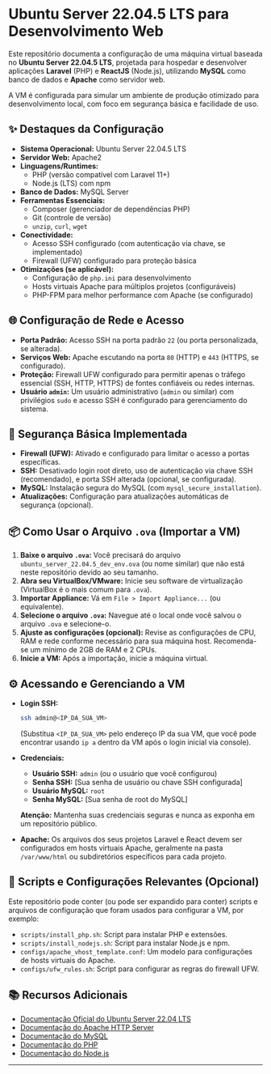 # Ubuntu Server 22.04.5 LTS para Desenvolvimento Web

Este repositório documenta a configuração de uma máquina virtual baseada no **Ubuntu Server 22.04.5 LTS**, projetada para hospedar e desenvolver aplicações **Laravel** (PHP) e **ReactJS** (Node.js), utilizando **MySQL** como banco de dados e **Apache** como servidor web.

A VM é configurada para simular um ambiente de produção otimizado para desenvolvimento local, com foco em segurança básica e facilidade de uso.

## ✨ Destaques da Configuração

  * **Sistema Operacional:** Ubuntu Server 22.04.5 LTS
  * **Servidor Web:** Apache2
  * **Linguagens/Runtimes:**
      * PHP (versão compatível com Laravel 11+)
      * Node.js (LTS) com npm
  * **Banco de Dados:** MySQL Server
  * **Ferramentas Essenciais:**
      * Composer (gerenciador de dependências PHP)
      * Git (controle de versão)
      * `unzip`, `curl`, `wget`
  * **Conectividade:**
      * Acesso SSH configurado (com autenticação via chave, se implementado)
      * Firewall (UFW) configurado para proteção básica
  * **Otimizações (se aplicável):**
      * Configuração de `php.ini` para desenvolvimento
      * Hosts virtuais Apache para múltiplos projetos (configuráveis)
      * PHP-FPM para melhor performance com Apache (se configurado)

## 🌐 Configuração de Rede e Acesso

  * **Porta Padrão:** Acesso SSH na porta padrão `22` (ou porta personalizada, se alterada).
  * **Serviços Web:** Apache escutando na porta `80` (HTTP) e `443` (HTTPS, se configurado).
  * **Proteção:** Firewall UFW configurado para permitir apenas o tráfego essencial (SSH, HTTP, HTTPS) de fontes confiáveis ou redes internas.
  * **Usuário `admin`:** Um usuário administrativo (`admin` ou similar) com privilégios `sudo` e acesso SSH é configurado para gerenciamento do sistema.

## 🔐 Segurança Básica Implementada

  * **Firewall (UFW):** Ativado e configurado para limitar o acesso a portas específicas.
  * **SSH:** Desativado login root direto, uso de autenticação via chave SSH (recomendado), e porta SSH alterada (opcional, se configurada).
  * **MySQL:** Instalação segura do MySQL (com `mysql_secure_installation`).
  * **Atualizações:** Configuração para atualizações automáticas de segurança (opcional).

## 📦 Como Usar o Arquivo `.ova` (Importar a VM)

1.  **Baixe o arquivo `.ova`:** Você precisará do arquivo `ubuntu_server_22.04.5_dev_env.ova` (ou nome similar) que não está neste repositório devido ao seu tamanho.
2.  **Abra seu VirtualBox/VMware:** Inicie seu software de virtualização (VirtualBox é o mais comum para `.ova`).
3.  **Importar Appliance:** Vá em `File > Import Appliance...` (ou equivalente).
4.  **Selecione o arquivo `.ova`:** Navegue até o local onde você salvou o arquivo `.ova` e selecione-o.
5.  **Ajuste as configurações (opcional):** Revise as configurações de CPU, RAM e rede conforme necessário para sua máquina host. Recomenda-se um mínimo de 2GB de RAM e 2 CPUs.
6.  **Inicie a VM:** Após a importação, inicie a máquina virtual.

## ⚙️ Acessando e Gerenciando a VM

  * **Login SSH:**

    ```bash
    ssh admin@<IP_DA_SUA_VM>
    ```

    (Substitua `<IP_DA_SUA_VM>` pelo endereço IP da sua VM, que você pode encontrar usando `ip a` dentro da VM após o login inicial via console).

  * **Credenciais:**

      * **Usuário SSH:** `admin` (ou o usuário que você configurou)
      * **Senha SSH:** [Sua senha de usuário ou chave SSH configurada]
      * **Usuário MySQL:** `root`
      * **Senha MySQL:** [Sua senha de root do MySQL]

    **Atenção:** Mantenha suas credenciais seguras e nunca as exponha em um repositório público.

  * **Apache:** Os arquivos dos seus projetos Laravel e React devem ser configurados em hosts virtuais Apache, geralmente na pasta `/var/www/html` ou subdiretórios específicos para cada projeto.

## 📝 Scripts e Configurações Relevantes (Opcional)

Este repositório pode conter (ou pode ser expandido para conter) scripts e arquivos de configuração que foram usados para configurar a VM, por exemplo:

  * `scripts/install_php.sh`: Script para instalar PHP e extensões.
  * `scripts/install_nodejs.sh`: Script para instalar Node.js e npm.
  * `configs/apache_vhost_template.conf`: Um modelo para configurações de hosts virtuais do Apache.
  * `configs/ufw_rules.sh`: Script para configurar as regras do firewall UFW.

## 📚 Recursos Adicionais

  * [Documentação Oficial do Ubuntu Server 22.04 LTS](https://ubuntu.com/server/docs)
  * [Documentação do Apache HTTP Server](https://httpd.apache.org/docs/)
  * [Documentação do MySQL](https://dev.mysql.com/doc/)
  * [Documentação do PHP](https://www.php.net/manual/pt_BR/)
  * [Documentação do Node.js](https://nodejs.org/docs/)

-----